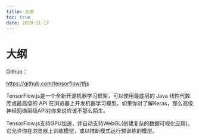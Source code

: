 ```yaml
---
title: 大纲
toc: true
date: 2019-11-17
---
```

# 大纲

Github：

https://github.com/tensorflow/tfjs

TensorFlow.js是一个全新开源机器学习框架，可以使用最底层的 Java 线性代数库或最高级的 API 在浏览器上开发机器学习模型。如果你对了解Keras，那么高级神经网络层级API对你来说应该不那么陌生。

TensorFlow.js支持GPU加速，并自动支持WebGL(创建复杂的数据可视化应用)。它允许你在浏览器上训练模型，或以推断模式运行预训练的模型。
